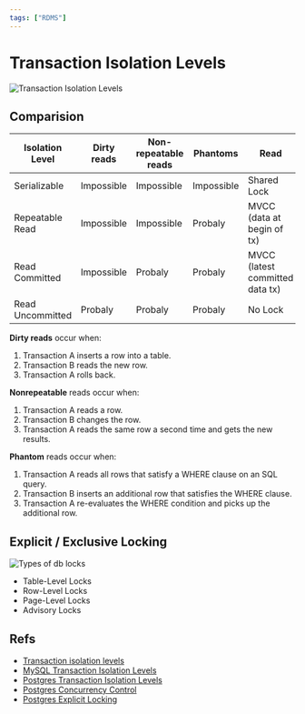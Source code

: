 ```yaml
---
tags: ["RDMS"]
---
```


# Transaction Isolation Levels


![Transaction Isolation Levels](https://i.pinimg.com/originals/0c/09/f2/0c09f26cbaaef6d7571318eba8e2344c.jpg)

## Comparision

Isolation Level   | Dirty reads | Non-repeatable reads | Phantoms    | Read                             | Write 
----------------- | ----------- | -------------------- | --------    | -------------------------------- | --------
Serializable      | Impossible  | Impossible           | Impossible  | Shared Lock                      | Exclusive Lock
Repeatable Read   | Impossible  | Impossible           | Probaly     | MVCC (data at begin of tx)       | Exclusive Lock
Read Committed    | Impossible  | Probaly              | Probaly     | MVCC (latest committed data tx)  | Exclusive Lock
Read Uncommitted  | Probaly     | Probaly              | Probaly     | No Lock                          | Exclusive Lock

**Dirty reads** occur when:
1. Transaction A inserts a row into a table.
2. Transaction B reads the new row.
3. Transaction A rolls back.

**Nonrepeatable** reads occur when:
1. Transaction A reads a row.
2. Transaction B changes the row.
3. Transaction A reads the same row a second time and gets the new results.

**Phantom** reads occur when:
1. Transaction A reads all rows that satisfy a WHERE clause on an SQL query.
2. Transaction B inserts an additional row that satisfies the WHERE clause.
3. Transaction A re-evaluates the WHERE condition and picks up the additional row.


## Explicit / Exclusive Locking 

![Types of db locks](https://i.pinimg.com/originals/6b/d7/e8/6bd7e893f0f83d85d02288e8b25941d2.jpg)

- Table-Level Locks
- Row-Level Locks
- Page-Level Locks
- Advisory Locks



## Refs
- [Transaction isolation levels](https://www.ibm.com/docs/en/i/7.3?topic=transactions-transaction-isolation-levels)
- [MySQL Transaction Isolation Levels](https://dev.mysql.com/doc/refman/8.0/en/innodb-transaction-isolation-levels.html)
- [Postgres Transaction Isolation Levels](https://www.postgresql.org/docs/current/transaction-iso.html)
- [Postgres Concurrency Control](https://www.postgresql.org/docs/current/mvcc.html)
- [Postgres Explicit Locking](https://www.postgresql.org/docs/current/explicit-locking.html)